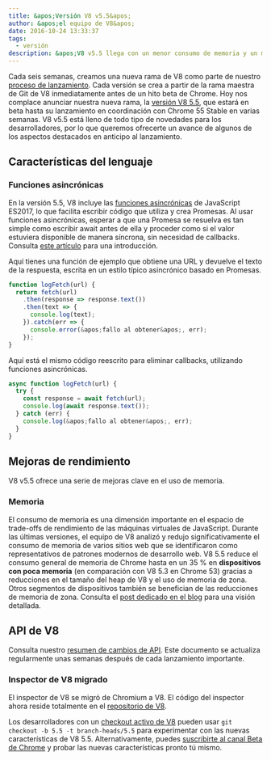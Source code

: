 ```yaml
---
title: &apos;Versión V8 v5.5&apos;
author: &apos;el equipo de V8&apos;
date: 2016-10-24 13:33:37
tags:
  - versión
description: &apos;V8 v5.5 llega con un menor consumo de memoria y un mayor soporte para las características del lenguaje ECMAScript.&apos;
---
```

Cada seis semanas, creamos una nueva rama de V8 como parte de nuestro [proceso de lanzamiento](/docs/release-process). Cada versión se crea a partir de la rama maestra de Git de V8 inmediatamente antes de un hito beta de Chrome. Hoy nos complace anunciar nuestra nueva rama, la [versión V8 5.5](https://chromium.googlesource.com/v8/v8.git/+log/branch-heads/5.5), que estará en beta hasta su lanzamiento en coordinación con Chrome 55 Stable en varias semanas. V8 v5.5 está lleno de todo tipo de novedades para los desarrolladores, por lo que queremos ofrecerte un avance de algunos de los aspectos destacados en anticipo al lanzamiento.

<!--truncate-->
## Características del lenguaje

### Funciones asincrónicas

En la versión 5.5, V8 incluye las [funciones asincrónicas](https://developers.google.com/web/fundamentals/getting-started/primers/async-functions) de JavaScript ES2017, lo que facilita escribir código que utiliza y crea Promesas. Al usar funciones asincrónicas, esperar a que una Promesa se resuelva es tan simple como escribir await antes de ella y proceder como si el valor estuviera disponible de manera síncrona, sin necesidad de callbacks. Consulta [este artículo](https://developers.google.com/web/fundamentals/getting-started/primers/async-functions) para una introducción.

Aquí tienes una función de ejemplo que obtiene una URL y devuelve el texto de la respuesta, escrita en un estilo típico asincrónico basado en Promesas.

```js
function logFetch(url) {
  return fetch(url)
    .then(response => response.text())
    .then(text => {
      console.log(text);
    }).catch(err => {
      console.error(&apos;fallo al obtener&apos;, err);
    });
}
```

Aquí está el mismo código reescrito para eliminar callbacks, utilizando funciones asincrónicas.

```js
async function logFetch(url) {
  try {
    const response = await fetch(url);
    console.log(await response.text());
  } catch (err) {
    console.log(&apos;fallo al obtener&apos;, err);
  }
}
```

## Mejoras de rendimiento

V8 v5.5 ofrece una serie de mejoras clave en el uso de memoria.

### Memoria

El consumo de memoria es una dimensión importante en el espacio de trade-offs de rendimiento de las máquinas virtuales de JavaScript. Durante las últimas versiones, el equipo de V8 analizó y redujo significativamente el consumo de memoria de varios sitios web que se identificaron como representativos de patrones modernos de desarrollo web. V8 5.5 reduce el consumo general de memoria de Chrome hasta en un 35 % en **dispositivos con poca memoria** (en comparación con V8 5.3 en Chrome 53) gracias a reducciones en el tamaño del heap de V8 y el uso de memoria de zona. Otros segmentos de dispositivos también se benefician de las reducciones de memoria de zona. Consulta el [post dedicado en el blog](/blog/optimizing-v8-memory) para una visión detallada.

## API de V8

Consulta nuestro [resumen de cambios de API](https://docs.google.com/document/d/1g8JFi8T_oAE_7uAri7Njtig7fKaPDfotU6huOa1alds/edit). Este documento se actualiza regularmente unas semanas después de cada lanzamiento importante.

### Inspector de V8 migrado

El inspector de V8 se migró de Chromium a V8. El código del inspector ahora reside totalmente en el [repositorio de V8](https://chromium.googlesource.com/v8/v8/+/master/src/inspector/).

Los desarrolladores con un [checkout activo de V8](/docs/source-code#using-git) pueden usar `git checkout -b 5.5 -t branch-heads/5.5` para experimentar con las nuevas características de V8 5.5. Alternativamente, puedes [suscribirte al canal Beta de Chrome](https://www.google.com/chrome/browser/beta.html) y probar las nuevas características pronto tú mismo.
